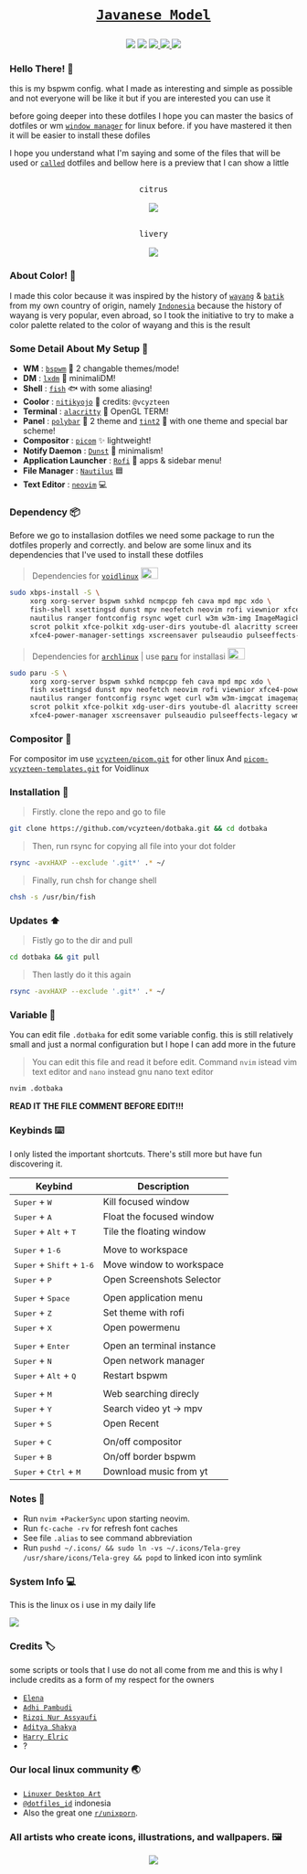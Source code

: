 # <p align="center">[`Javanese Model`](https://en.m.wikipedia.org/wiki/Java)</p>
<p align="center">
<img src="https://i.postimg.cc/Wp8NbsQ5/IMG-20220208-172254.png"/>
<img src="https://i.postimg.cc/XqSQRMgF/IMG-20220208-164931.png"/>

<a href="https://github.com/vcyzteen/dotbaka/stargazers">
        <img src="https://img.shields.io/github/stars/vcyzteen/dotbaka?color=C7655C&style=for-the-badge&labelColor=1A1B26">
    </a>
    <a href="https://github.com/vcyzteen/dotbaka/network/members/">
        <img src="https://img.shields.io/github/forks/vcyzteen/dotbaka?color=FFC98D&style=for-the-badge&labelColor=1A1B26">
    </a>
        <img src="https://img.shields.io/github/repo-size/vcyzteen/dotbaka?color=FDEDCF&style=for-the-badge&labelColor=1A1B26">
</a>
  
### Hello There! 👋
this is my bspwm config. what I made as interesting and simple as possible and not everyone will be like it but if you are interested you can use it

before going deeper into these dotfiles I hope you can master the basics of dotfiles or wm [`window manager`](https://en.m.wikipedia.org/wiki/Window_manager) for linux before. if you have mastered it then it will be easier to install these dofiles

I hope you understand what I'm saying and some of the files that will be used or [`called`](https://en.m.wiktionary.org/wiki/call) dotfiles and bellow here is a preview that I can show a little

<p align="center">
  <kbd><br>citrus
  <br><br>
  <kbd><img src="https://i.postimg.cc/1tzjsDqr/2022-02-04-17-53-01-screenshot.png"/></kbd></kbd>
<p align="center">
  <kbd><br>livery
  <br><br>
  <kbd><img src="https://i.postimg.cc/q73Sdrn9/2022-02-07-14-04-28-screenshot.png"/></kbd></kbd>

### About Color! 🎨
I made this color because it was inspired by the history of [`wayang`](https://en.m.wikipedia.org/wiki/Wayang) & [`batik`](https://en.m.wikipedia.org/wiki/Batik) from my own country of origin, namely [`Indonesia`](https://en.m.wikipedia.org/wiki/Indonesia) because the history of wayang is very popular, even abroad, so I took the initiative to try to make a color palette related to the color of wayang and this is the result

### Some Detail About My Setup 📝
   * <b>WM</b> : [`bspwm`](https://github.com/baskerville/bspwm) 🎨 2 changable themes/mode!
   * <b>DM</b> : [`lxdm`](https://blog.lxde.org/2009/09/10/lxdm-new-display-manager/) 🌼 minimaliDM!
   * <b>Shell</b> : [`fish`](https://github.com/fish-shell/fish-shell) 🐟 with some aliasing!
   * <b>Coolor</b> : [`nitikyojo`](https://github.com/nitikyojo) 🍵 credits: `@vcyzteen`
   * <b>Terminal</b> : [`alacritty`](https://github.com/alacritty/alacritty) 🚀 OpenGL TERM!
   * <b>Panel</b> : [`polybar`](https://github.com/polybar/polybar) 🧬 2 theme and [`tint2`](https://gitlab.com/o9000/tint2) 📯 with one theme and special bar scheme!
   * <b>Compositor</b> : [`picom`](https://github.com/yshui/picom) ✨ lightweight!
   * <b>Notify Daemon</b> : [`Dunst`](https://github.com/dunst-project/dunst) 🍃 minimalism!
   * <b>Application Launcher</b> : [`Rofi`](https://github.com/davatorium/rofi) 🚀 apps & sidebar menu!
   * <b>File Manager</b> : [`Nautilus`](https://github.com/GNOME/nautilus) 🟦
   * <b>Text Editor</b> : [`neovim`](https://neovim.io/) 💻

### Dependency 📦
Before we go to installasion dotfiles we need some package to run the dotfiles properly and correctly. and below are some linux and its dependencies that I've used to install these dotfiles
> Dependencies for [`voidlinux`](https://voidlinux.org) <img src="https://upload.wikimedia.org/wikipedia/commons/0/02/Void_Linux_logo.svg" width="30" height="20" />
```sh
sudo xbps-install -S \
     xorg xorg-server bspwm sxhkd ncmpcpp feh cava mpd mpc xdo \
     fish-shell xsettingsd dunst mpv neofetch neovim rofi viewnior xfce4-power-manager \
     nautilus ranger fontconfig rsync wget curl w3m w3m-img ImageMagick pamixer pavucontrol \
     scrot polkit xfce-polkit xdg-user-dirs youtube-dl alacritty screenkey xautolock i3lock-color ueberzug \
     xfce4-power-manager-settings xscreensaver pulseaudio pulseeffects-legacy wmname skyppy-xd slop rsync
```
> Dependencies for [`archlinux`](https://archlinux.org) | use [`paru`](https://github.com/Morganamilo/paru) for installasi <img src="https://upload.wikimedia.org/wikipedia/commons/a/a5/Archlinux-icon-crystal-64.svg" width="30" height="20" />
```sh
sudo paru -S \
     xorg xorg-server bspwm sxhkd ncmpcpp feh cava mpd mpc xdo \
     fish xsettingsd dunst mpv neofetch neovim rofi viewnior xfce4-power-manager \
     nautilus ranger fontconfig rsync wget curl w3m w3m-imgcat imagemagick pamixer pavucontrol \
     scrot polkit xfce-polkit xdg-user-dirs youtube-dl alacritty screenkey xautolock i3lock-color ueberzug \
     xfce4-power-manager xscreensaver pulseaudio pulseeffects-legacy wmname skyppy-xd-git slop rsync
```

### Compositor 🔗
For compositor im use [`vcyzteen/picom.git`](https://github.com/vcyzteen/picom.git) for other linux
And [`picom-vcyzteen-templates.git`](https://github.com/vcyzteen/picom-vcyzteen-templates.git) for Voidlinux

### Installation 🍙
>Firstly. clone the repo and go to file
```sh
git clone https://github.com/vcyzteen/dotbaka.git && cd dotbaka
```
> Then, run rsync for copying all file into your dot folder
```sh
rsync -avxHAXP --exclude '.git*' .* ~/
```
> Finally, run chsh for change shell
```sh
chsh -s /usr/bin/fish
```
### Updates ⬆️
> Fistly go to the dir and pull
```sh
cd dotbaka && git pull
```
> Then lastly do it this again
```sh
rsync -avxHAXP --exclude '.git*' .* ~/
```
### Variable 📝
You can edit file `.dotbaka` for edit some variable config. this is still relatively small and just a normal configuration but I hope I can add more in the future
> You can edit this file and read it before edit. Command `nvim` istead vim text editor and `nano` instead gnu nano text editor
```sh
nvim .dotbaka
```
**READ IT THE FILE COMMENT BEFORE EDIT!!!**
### Keybinds ⌨️

   I only listed the important shortcuts. There's still more but have fun discovering it.

   |                               Keybind                                |         Description         |
   | -------------------------------------------------------------------- | --------------------------- |
   | <kbd>Super</kbd> + <kbd>W</kbd>                                      | Kill focused window         ||                                                                      |                             |
   | <kbd>Super</kbd> + <kbd>A</kbd>                                      | Float the focused window    |
   | <kbd>Super</kbd> + <kbd>Alt</kbd> + <kbd>T</kbd>                     | Tile the floating window    |
   |                                                                      |                             |
   | <kbd>Super</kbd> + <kbd>1-6</kbd>                                    | Move to workspace           |
   | <kbd>Super</kbd> + <kbd>Shift</kbd> + <kbd>1-6</kbd>                 | Move window to workspace    |
   | <kbd>Super</kbd> + <kbd>P</kbd>                                      | Open Screenshots Selector   |
   |                                                                      |                             |
   | <kbd>Super</kbd> + <kbd>Space</kbd>                                  | Open application menu       |
   | <kbd>Super</kbd> + <kbd>Z</kbd>                                      | Set theme with rofi         |
   | <kbd>Super</kbd> + <kbd>X</kbd>                                      | Open powermenu              |                                                                    |                             |
   |                                                                      |                             | 
   | <kbd>Super</kbd> + <kbd>Enter</kbd>                                  | Open an terminal instance   |
   | <kbd>Super</kbd> + <kbd>N</kbd>                                      | Open network manager        |
   | <kbd>Super</kbd> + <kbd>Alt</kbd> + <kbd>Q</kbd>                     | Restart bspwm               |
   |                                                                      |                             |
   | <kbd>Super</kbd> + <kbd>M</kbd>                                      | Web searching direcly       |
   | <kbd>Super</kbd> + <kbd>Y</kbd>                                      | Search video yt -> mpv      |
   | <kbd>Super</kbd> + <kbd>S</kbd>                                      | Open Recent                 |
   |                                                                      |                             |
   | <kbd>Super</kbd> + <kbd>C</kbd>                                      | On/off compositor           |
   | <kbd>Super</kbd> + <kbd>B</kbd>                                      | On/off border bspwm         |
   | <kbd>Super</kbd> + <kbd>Ctrl</kbd> + <kbd>M</kbd>                    | Download music from yt      |

### Notes 📖
  * Run `nvim +PackerSync` upon starting neovim.
  * Run `fc-cache -rv` for refresh font caches
  * See file `.alias` to see command abbreviation
  * Run `pushd ~/.icons/ && sudo ln -vs ~/.icons/Tela-grey /usr/share/icons/Tela-grey && popd` to linked icon into symlink

### System Info 💻
This is the linux os i use in my daily life

<kbd><img src="https://i.postimg.cc/rwmNVz7r/2021-12-27-18-36-25-screenshot.png"/></kbd>

### Credits 🏷
some scripts or tools that I use do not all come from me and this is why I include credits as a form of my respect for the owners
  - [`Elena`](https://github.com/elenapan)
  - [`Adhi Pambudi`](https://github.com/addy-dclxvi)
  - [`Rizqi Nur Assyaufi`](https://github.com/bandithijo)
  - [`Aditya Shakya`](https://github.com/adi1090x)
  - [`Harry Elric`](https://github.com/owl4ce)
  - ?
 
### Our local linux community 🌏
  - [`Linuxer Desktop Art`](https://facebook.com/groups/linuxart)
  - [`@dotfiles_id`](https://t.me/dotfiles_id) indonesia
  - Also the great one [`r/unixporn`](https://www.reddit.com/r/unixporn).

### All artists who create icons, illustrations, and wallpapers. 🖼

<p align="center">
<img src="https://i.postimg.cc/MKMNRX6b/IMG-20220209-120311.png"/>

